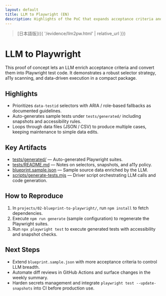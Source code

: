 ```yaml
---
layout: default
title: LLM to Playwright (EN)
description: Highlights of the PoC that expands acceptance criteria and outputs Playwright tests automatically
---
```


> [日本語版]({{ '/evidence/llm2pw.html' | relative_url }})

# LLM to Playwright

This proof of concept lets an LLM enrich acceptance criteria and convert them into Playwright test code. It demonstrates a robust selector strategy, a11y scanning, and data-driven execution in a compact package.

## Highlights

- Prioritizes <code>data-testid</code> selectors with ARIA / role-based fallbacks as documented guidelines.
- Auto-generates sample tests under `tests/generated/` including snapshots and accessibility rules.
- Loops through data files (JSON / CSV) to produce multiple cases, keeping maintenance to simple data edits.

## Key Artifacts

- [tests/generated/](https://github.com/Ryosuke4219/portfolio/tree/main/projects/02-blueprint-to-playwright/tests/generated) — Auto-generated Playwright suites.
- [tests/README.md](https://github.com/Ryosuke4219/portfolio/blob/main/projects/02-blueprint-to-playwright/tests/README.md) — Notes on selectors, snapshots, and a11y policy.
- [blueprint.sample.json](https://github.com/Ryosuke4219/portfolio/blob/main/projects/02-blueprint-to-playwright/blueprint.sample.json) — Sample source data enriched by the LLM.
- [scripts/generate-tests.mjs](https://github.com/Ryosuke4219/portfolio/blob/main/projects/02-blueprint-to-playwright/scripts/generate-tests.mjs) — Driver script orchestrating LLM calls and code generation.

## How to Reproduce

1. In `projects/02-blueprint-to-playwright/`, run `npm install` to fetch dependencies.
2. Execute `npm run generate` (sample configuration) to regenerate the Playwright suites.
3. Run `npx playwright test` to execute generated tests with accessibility and snapshot checks.

## Next Steps

- Extend `blueprint.sample.json` with more acceptance criteria to control LLM breadth.
- Automate diff reviews in GitHub Actions and surface changes in the weekly summary.
- Harden secrets management and integrate `playwright test --update-snapshots` into CI before production use.
